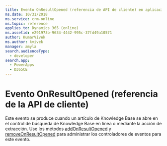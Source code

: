 ```yaml
---
title: Evento OnResultOpened (referencia de API de cliente) en aplicaciones basadas en modelos | MicrosoftDocs
ms.date: 10/31/2018
ms.service: crm-online
ms.topic: reference
applies_to: Dynamics 365 (online)
ms.assetid: e291973b-9634-4442-995c-37fd49a10571
author: KumarVivek
ms.author: kvivek
manager: amyla
search.audienceType:
  - developer
search.app:
  - PowerApps
  - D365CE
---
```

# <a name="onresultopened-event-client-api-reference"></a>Evento OnResultOpened (referencia de la API de cliente)



Este evento se produce cuando un artículo de Knowledge Base se abre en el control de búsqueda de Knowledge Base en línea o mediante la acción de extracción. Use los métodos [addOnResultOpened](../controls/addOnResultOpened.md) y [removeOnResultOpened](../controls/removeOnResultOpened.md) para administrar los controladores de eventos para este evento. 



